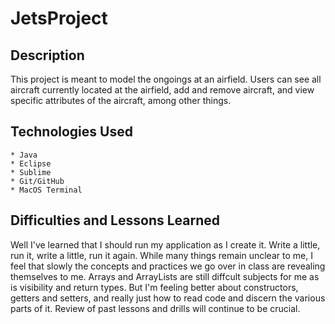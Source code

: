 # JetsProject

## Description
This project is meant to model the ongoings at an airfield. Users can see all aircraft currently located at the airfield, add and remove aircraft, and view specific attributes of the aircraft, among other things.

## Technologies Used
	* Java
	* Eclipse
	* Sublime
	* Git/GitHub
	* MacOS Terminal

## Difficulties and Lessons Learned
Well I've learned that I should run my application as I create it. Write a little, run it, write a little, run it again. While many things remain unclear to me, I feel that slowly the concepts and practices we go over in class are revealing themselves to me. Arrays and ArrayLists are still diffcult subjects for me as is visibility and return types. But I'm feeling better about constructors, getters and setters, and really just how to read code and discern the various parts of it. Review of past lessons and drills will continue to be crucial.   